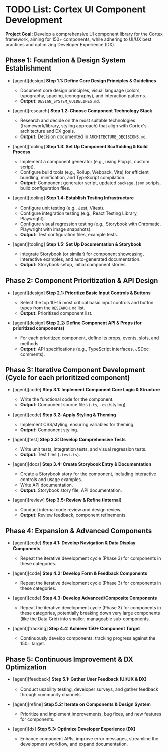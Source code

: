# TODO List: Cortex UI Component Development

**Project Goal:** Develop a comprehensive UI component library for the Cortex framework, aiming for 150+ components, while adhering to UI/UX best practices and optimizing Developer Experience (DX).

## Phase 1: Foundation & Design System Establishment

*   [agent][design] **Step 1.1: Define Core Design Principles & Guidelines**
    *   Document core design principles, visual language (colors, typography, spacing, iconography), and interaction patterns.
    *   **Output:** `DESIGN_SYSTEM_GUIDELINES.md`.

*   [agent][research] **Step 1.2: Choose Component Technology Stack**
    *   Research and decide on the most suitable technologies (framework/library, styling approach) that align with Cortex's architecture and DX goals.
    *   **Output:** Decision documented in `ARCHITECTURE_DECISIONS.md`.

*   [agent][tooling] **Step 1.3: Set Up Component Scaffolding & Build Process**
    *   Implement a component generator (e.g., using Plop.js, custom script).
    *   Configure build tools (e.g., Rollup, Webpack, Vite) for efficient bundling, minification, and TypeScript compilation.
    *   **Output:** Component generator script, updated `package.json` scripts, build configuration files.

*   [agent][tooling] **Step 1.4: Establish Testing Infrastructure**
    *   Configure unit testing (e.g., Jest, Vitest).
    *   Configure integration testing (e.g., React Testing Library, Playwright).
    *   Configure visual regression testing (e.g., Storybook with Chromatic, Playwright with image snapshots).
    *   **Output:** Test configuration files, example tests.

*   [agent][tooling] **Step 1.5: Set Up Documentation & Storybook**
    *   Integrate Storybook (or similar) for component showcasing, interactive examples, and auto-generated documentation.
    *   **Output:** Storybook setup, initial component stories.

## Phase 2: Component Prioritization & API Design

*   [agent][design] **Step 2.1: Prioritize Basic Input Controls & Buttons**
    *   Select the top 10-15 most critical basic input controls and button types from the `RESEARCH.md` list.
    *   **Output:** Prioritized component list.

*   [agent][design] **Step 2.2: Define Component API & Props (for prioritized components)**
    *   For each prioritized component, define its props, events, slots, and methods.
    *   **Output:** API specifications (e.g., TypeScript interfaces, JSDoc comments).

## Phase 3: Iterative Component Development (Cycle for each prioritized component)

*   [agent][code] **Step 3.1: Implement Component Core Logic & Structure**
    *   Write the functional code for the component.
    *   **Output:** Component source files (`.ts`, `.css`/styling).

*   [agent][code] **Step 3.2: Apply Styling & Theming**
    *   Implement CSS/styling, ensuring variables for theming.
    *   **Output:** Component styling.

*   [agent][test] **Step 3.3: Develop Comprehensive Tests**
    *   Write unit tests, integration tests, and visual regression tests.
    *   **Output:** Test files (`.test.ts`).

*   [agent][docs] **Step 3.4: Create Storybook Entry & Documentation**
    *   Create a Storybook story for the component, including interactive controls and usage examples.
    *   Write API documentation.
    *   **Output:** Storybook story file, API documentation.

*   [agent][review] **Step 3.5: Review & Refine (Internal)**
    *   Conduct internal code review and design review.
    *   **Output:** Review feedback, component refinements.

## Phase 4: Expansion & Advanced Components

*   [agent][code] **Step 4.1: Develop Navigation & Data Display Components**
    *   Repeat the iterative development cycle (Phase 3) for components in these categories.

*   [agent][code] **Step 4.2: Develop Form & Feedback Components**
    *   Repeat the iterative development cycle (Phase 3) for components in these categories.

*   [agent][code] **Step 4.3: Develop Advanced/Composite Components**
    *   Repeat the iterative development cycle (Phase 3) for components in these categories, potentially breaking down very large components (like the Data Grid) into smaller, manageable sub-components.

*   [agent][tracking] **Step 4.4: Achieve 150+ Component Target**
    *   Continuously develop components, tracking progress against the 150+ target.

## Phase 5: Continuous Improvement & DX Optimization

*   [agent][feedback] **Step 5.1: Gather User Feedback (UI/UX & DX)**
    *   Conduct usability testing, developer surveys, and gather feedback through community channels.

*   [agent][refine] **Step 5.2: Iterate on Components & Design System**
    *   Prioritize and implement improvements, bug fixes, and new features for components.

*   [agent][dx] **Step 5.3: Optimize Developer Experience (DX)**
    *   Enhance component APIs, improve error messages, streamline the development workflow, and expand documentation.